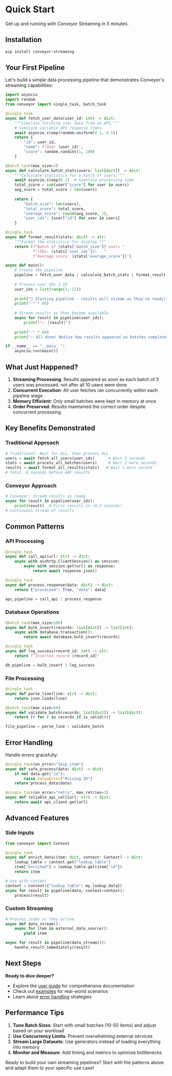# Quick Start

Get up and running with Conveyor Streaming in 5 minutes.

## Installation

```bash
pip install conveyor-streaming
```

## Your First Pipeline

Let's build a simple data processing pipeline that demonstrates Conveyor's streaming capabilities:

```python
import asyncio
import random
from conveyor import single_task, batch_task

@single_task
async def fetch_user_data(user_id: int) -> dict:
    """Simulate fetching user data from an API."""
    # Simulate variable API response times
    await asyncio.sleep(random.uniform(0.1, 0.5))
    return {
        "id": user_id,
        "name": f"User {user_id}",
        "score": random.randint(1, 100)
    }

@batch_task(max_size=3)
async def calculate_batch_stats(users: list[dict]) -> dict:
    """Calculate statistics for a batch of users."""
    await asyncio.sleep(0.1)  # Simulate processing time
    total_score = sum(user["score"] for user in users)
    avg_score = total_score / len(users)
    
    return {
        "batch_size": len(users),
        "total_score": total_score,
        "average_score": round(avg_score, 2),
        "user_ids": [user["id"] for user in users]
    }

@single_task
async def format_result(stats: dict) -> str:
    """Format the statistics for display."""
    return (f"Batch of {stats['batch_size']} users "
            f"(IDs: {stats['user_ids']}) - "
            f"Average score: {stats['average_score']}")

async def main():
    # Create the pipeline
    pipeline = fetch_user_data | calculate_batch_stats | format_result
    
    # Process user IDs 1-10
    user_ids = list(range(1, 11))
    
    print("🚀 Starting pipeline - results will stream as they're ready!")
    print("-" * 60)
    
    # Stream results as they become available
    async for result in pipeline(user_ids):
        print(f"✅ {result}")
    
    print("-" * 60)
    print("✨ All done! Notice how results appeared as batches completed.")

if __name__ == "__main__":
    asyncio.run(main())
```

## What Just Happened?

1. **Streaming Processing**: Results appeared as soon as each batch of 3 users was processed, not after all 10 users were done
2. **Concurrent Execution**: All user fetches ran concurrently within each pipeline stage
3. **Memory Efficient**: Only small batches were kept in memory at once
4. **Order Preserved**: Results maintained the correct order despite concurrent processing

## Key Benefits Demonstrated

### Traditional Approach
```python
# Traditional: Wait for ALL, then process ALL
users = await fetch_all_users(user_ids)      # Wait 5 seconds
stats = await process_all_batches(users)     # Wait 2 more seconds
results = await format_all_results(stats)   # Wait 1 more second
# Total: 8 seconds before ANY results
```

### Conveyor Approach
```python
# Conveyor: Stream results as ready
async for result in pipeline(user_ids):
    print(result)  # First results in ~0.3 seconds!
# Continuous stream of results
```

## Common Patterns

### API Processing
```python
@single_task
async def call_api(url: str) -> dict:
    async with aiohttp.ClientSession() as session:
        async with session.get(url) as response:
            return await response.json()

@single_task
async def process_response(data: dict) -> dict:
    return {"processed": True, "data": data}

api_pipeline = call_api | process_response
```

### Database Operations
```python
@batch_task(max_size=100)
async def bulk_insert(records: list[dict]) -> list[int]:
    async with database.transaction():
        return await database.bulk_insert(records)

@single_task
async def log_success(record_id: int) -> str:
    return f"Inserted record {record_id}"

db_pipeline = bulk_insert | log_success
```

### File Processing
```python
@single_task
async def parse_line(line: str) -> dict:
    return json.loads(line)

@batch_task(max_size=50)
async def validate_batch(records: list[dict]) -> list[dict]:
    return [r for r in records if is_valid(r)]

file_pipeline = parse_line | validate_batch
```

## Error Handling

Handle errors gracefully:

```python
@single_task(on_error="skip_item")
async def safe_process(data: dict) -> dict:
    if not data.get("id"):
        raise ValueError("Missing ID")
    return process_data(data)

@single_task(on_error="retry", max_retries=3)
async def reliable_api_call(url: str) -> dict:
    return await api_client.get(url)
```

## Advanced Features

### Side Inputs
```python
from conveyor import Context

@single_task
async def enrich_data(item: dict, context: Context) -> dict:
    lookup_table = context.get("lookup_table")
    item["enriched"] = lookup_table.get(item["id"])
    return item

# Use with context
context = Context({"lookup_table": my_lookup_data})
async for result in pipeline(data, context=context):
    process(result)
```

### Custom Streaming
```python
# Process items as they arrive
async def data_stream():
    async for item in external_data_source():
        yield item

async for result in pipeline(data_stream()):
    handle_result_immediately(result)
```

## Next Steps

**Ready to dive deeper?**

- Explore the [user guide](user-guide/index.md) for comprehensive documentation
- Check out [examples](examples/index.md) for real-world scenarios  
- Learn about [error handling](user-guide/error-handling.md) strategies

## Performance Tips

1. **Tune Batch Sizes**: Start with small batches (10-50 items) and adjust based on your workload
2. **Use Concurrency Limits**: Prevent overwhelming external services
3. **Stream Large Datasets**: Use generators instead of loading everything into memory
4. **Monitor and Measure**: Add timing and metrics to optimize bottlenecks

Ready to build your own streaming pipelines? Start with the patterns above and adapt them to your specific use case!